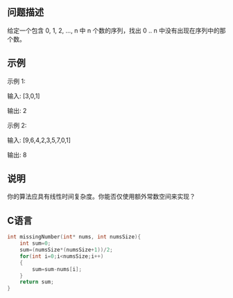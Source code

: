 问题描述
---------------
给定一个包含 0, 1, 2, ..., n 中 n 个数的序列，找出 0 .. n 中没有出现在序列中的那个数。

示例
-----------------
示例 1:

输入: [3,0,1]

输出: 2

示例 2:

输入: [9,6,4,2,3,5,7,0,1]

输出: 8

说明
----------------------
你的算法应具有线性时间复杂度。你能否仅使用额外常数空间来实现？

C语言
------------------
```C
int missingNumber(int* nums, int numsSize){
    int sum=0;
    sum=(numsSize*(numsSize+1))/2;
    for(int i=0;i<numsSize;i++)
    {
        sum=sum-nums[i];
    }
    return sum;
}
```
